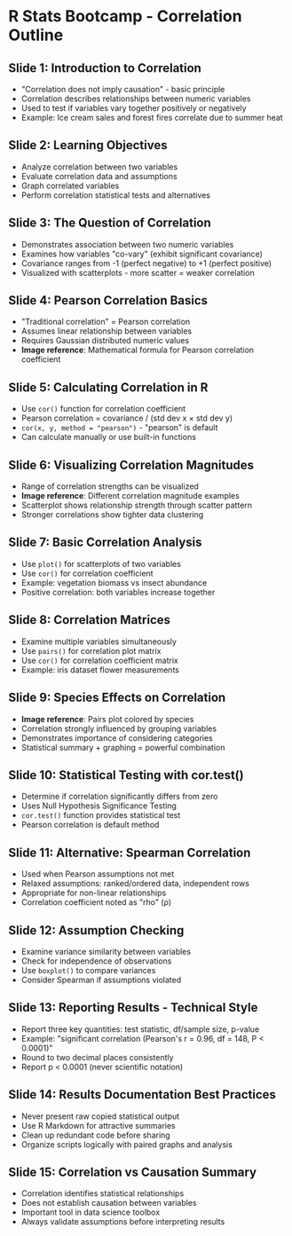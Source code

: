 # R Stats Bootcamp - Correlation Outline

## Slide 1: Introduction to Correlation
- "Correlation does not imply causation" - basic principle
- Correlation describes relationships between numeric variables
- Used to test if variables vary together positively or negatively
- Example: Ice cream sales and forest fires correlate due to summer heat

## Slide 2: Learning Objectives
- Analyze correlation between two variables
- Evaluate correlation data and assumptions
- Graph correlated variables
- Perform correlation statistical tests and alternatives

## Slide 3: The Question of Correlation
- Demonstrates association between two numeric variables
- Examines how variables "co-vary" (exhibit significant covariance)
- Covariance ranges from -1 (perfect negative) to +1 (perfect positive)
- Visualized with scatterplots - more scatter = weaker correlation

## Slide 4: Pearson Correlation Basics
- "Traditional correlation" = Pearson correlation
- Assumes linear relationship between variables
- Requires Gaussian distributed numeric values
- **Image reference**: Mathematical formula for Pearson correlation coefficient

## Slide 5: Calculating Correlation in R
- Use `cor()` function for correlation coefficient
- Pearson correlation = covariance / (std dev x × std dev y)
- `cor(x, y, method = "pearson")` - "pearson" is default
- Can calculate manually or use built-in functions

## Slide 6: Visualizing Correlation Magnitudes
- Range of correlation strengths can be visualized
- **Image reference**: Different correlation magnitude examples
- Scatterplot shows relationship strength through scatter pattern
- Stronger correlations show tighter data clustering

## Slide 7: Basic Correlation Analysis
- Use `plot()` for scatterplots of two variables
- Use `cor()` for correlation coefficient
- Example: vegetation biomass vs insect abundance
- Positive correlation: both variables increase together

## Slide 8: Correlation Matrices
- Examine multiple variables simultaneously
- Use `pairs()` for correlation plot matrix
- Use `cor()` for correlation coefficient matrix
- Example: iris dataset flower measurements

## Slide 9: Species Effects on Correlation
- **Image reference**: Pairs plot colored by species
- Correlation strongly influenced by grouping variables
- Demonstrates importance of considering categories
- Statistical summary + graphing = powerful combination

## Slide 10: Statistical Testing with cor.test()
- Determine if correlation significantly differs from zero
- Uses Null Hypothesis Significance Testing
- `cor.test()` function provides statistical test
- Pearson correlation is default method

## Slide 11: Alternative: Spearman Correlation
- Used when Pearson assumptions not met
- Relaxed assumptions: ranked/ordered data, independent rows
- Appropriate for non-linear relationships
- Correlation coefficient noted as "rho" (ρ)

## Slide 12: Assumption Checking
- Examine variance similarity between variables
- Check for independence of observations
- Use `boxplot()` to compare variances
- Consider Spearman if assumptions violated

## Slide 13: Reporting Results - Technical Style
- Report three key quantities: test statistic, df/sample size, p-value
- Example: "significant correlation (Pearson's r = 0.96, df = 148, P < 0.0001)"
- Round to two decimal places consistently
- Report p < 0.0001 (never scientific notation)

## Slide 14: Results Documentation Best Practices
- Never present raw copied statistical output
- Use R Markdown for attractive summaries
- Clean up redundant code before sharing
- Organize scripts logically with paired graphs and analysis

## Slide 15: Correlation vs Causation Summary
- Correlation identifies statistical relationships
- Does not establish causation between variables
- Important tool in data science toolbox
- Always validate assumptions before interpreting results